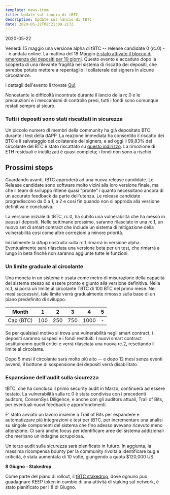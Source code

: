 ```yaml
---
template: news-item
title: Update sul lancio di tBTC
description: Update sul lancio di tBTC
date: 2020-05-22T08:21:09.217Z
---
```

2020-05-22

Venerdi 15 maggio una versione alpha di tBTC -- release candidate 0 (rc.0) -- è andata online. La mattina del 18 Maggio [è stato attivato il blocco di emergenza dei depositi per 10 giorni](https://etherscan.io/tx/0xc5c08e982cfdd9d11b01c32bcb16b1597aa792c0bdf0f65d0a21386dd1edc846#eventlog). Questo evento è accaduto dopo la scoperta di una rilevante fragilità nel sistema di riscatto dei depositi, che avrebbe potuto mettere a repentaglio il collaterale dei signers in alcune circostanze.

I dettagli dell'evento li trovate [Qui](https://tbtc.network/news/2020-05-21-details-of-the-tbtc-deposit-pause-on-may-18-2020/).

Nonostante le difficoltà incontrate durante il lancio della rc.0 e le precauzioni e i meccanismi di controllo presi, tutti i fondi sono comunque restati sempre al sicuro.

### Tutti i depositi sono stati riscattati in sicurezza

Un piccolo numero di membri della community ha già depositato BTC durante i test della dAPP. La reazione immediata ha consentito il riscatto dei BTC e il salvataggio del collaterale dei signers, e ad oggi il 99,83% del circolante del BTC è stato riscattato su [questo indirizzo](https://etherscan.io/token/0x1bBE271d15Bb64dF0bc6CD28Df9Ff322F2eBD847?a=0xe52e028f0d8f2e7a9d78e48199234b1231774e6a). La rimozione di ETH residuali e inutilizzati è quasi completa; i fondi non sono a rischio.

## **Prossimi steps**

Guardando avanti, tBTC approderà ad una nuova release candidate. Le Release candidate sono software molto vicini alla loro versione finale, ma che il team di sviluppo ritiene quasi "pronte" i quanto necessitano ancora di un accurato feedback da parte dell'utenza. Le release candidate progrediscono da 0 a 1, a 2 e cosi fin quando non si approda alla versione definitiva e conclusiva.

La versione iniziale di tBTC, rc.0, ha subito una vulnerabilità che ha messo in pausa i depositi. Nelle settimane prossime, saranno rilasciate in una rc.1, un nuovo set di smart contract che include un sistema di mitigazione della vulnerabilità cosi come altre correzioni a minore priorità.

Inizialmente la dApp costruita sulla rc.1 rimarrà in versione alpha. Eventualmente sarà rilasciata una versione beta per un test, che rimarrà a lungo in beta finchè non saranno aggiunte tutte le funzioni.

### Un limite graduale al circolante

Una moneta in un sistema è usata come metro di misurazione della capacità del sistema stesso ad essere pronto e giunto alla versione definitiva. Nella rc.1, si porrà un limite al circolante TBTC di 100 BTC nel primo mese. Nei mesi successivi, tale limite verrà gradualmente rimosso sulla base di un piano predefinito di sviluppo.

| Month     | 1   | 2   | 3   | 4    | 5   |
| --------- | --- | --- | --- | ---- | --- |
| Cap (BTC) | 100 | 250 | 750 | 1000 | \-  |



Se per qualsiasi motivo si trova una vulnerabilità negli smart contract, i depositi saranno sospesi e i fondi restituiti. I nuovi smart contract sostituiranno quelli critici e verrà rilasciata una nuova rc.2, resettando il limite al circolante.

Dopo 5 mesi il circolante sarà molto più alto -- e dopo 12 mesi senza eventi avversi, il bottone di sospensione dei depositi verrà disabilitato.

### Espansione dell'audit sulla sicurezza

tBTC, che ha concluso il primo security audit in Marzo, continuerà ad essere testato. La vulnerabilità sulla rc.0 è stata condivisa con i precedenti auditors, ConsenSys Diligence, e anche con gli auditors attuali, Trail of Bits, per eventuali nuovi feedback e approfondimenti.

E' stato avviato un lavoro insieme a Trail of Bits per espandere e automatizzare più integrazioni e test per tBTC, per incrementare una analisi su singole componenti del sistema che fino adesso avevano ricevuto meno attenzione. Ci sarà anche focus per identificare aree del sistema addizionali che meritano un indagine scrupolosa.

Un terzo audit sulla sicurezza sarà pianificato in futuro. In aggiunta, la massima ricompensa bounty per la community rivolta a identificare bug e criticità, è stata aumentata di 10 volte, giungendo a quota $120,000 US. 

**8 Giugno - Stakedrop**

Come parte del piano di rollout, il [ tBTC stakedrop](https://www.crowdcast.io/e/keep-stakedrop---live/register), dove ognuno può guadagnare KEEP token in cambio di una attività di staking sul network, è stato pianificato per l'8 di Giugno.
